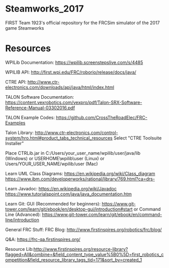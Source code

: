 # Steamworks_2017
FIRST Team 1923's official repository for the FRCSim simulator of the 2017 game Steamworks

# Resources
WPILib Documentation:
https://wpilib.screenstepslive.com/s/4485

WPILIB API: 
http://first.wpi.edu/FRC/roborio/release/docs/java/

CTRE API:
http://www.ctr-electronics.com/downloads/api/java/html/index.html

TALON Software Documentation: https://content.vexrobotics.com/vexpro/pdf/Talon-SRX-Software-Reference-Manual-03302016.pdf

TALON Example Codes: https://github.com/CrossTheRoadElec/FRC-Examples

Talon Library:
http://www.ctr-electronics.com/control-system/hro.html#product_tabs_technical_resources
Select "CTRE Toolsuite Installer"

Place CTRLib.jar in C:/Users/your_user_name/wpilib/user/java/lib (Windows) or USERHOME\wpilib\user (Linux) or Users/YOUR_USER_NAME/wpilib/user (Mac)

Learn UML Class Diagrams:
https://en.wikipedia.org/wiki/Class_diagram
https://www.ibm.com/developerworks/rational/library/769.html?ca=drs-

Learn Javadoc:
https://en.wikipedia.org/wiki/Javadoc
https://www.tutorialspoint.com/java/java_documentation.htm

Learn Git:
GUI (Recommended for beginners): https://www.git-tower.com/learn/git/ebook/en/desktop-gui/introduction#start or Command Line (Advanced): https://www.git-tower.com/learn/git/ebook/en/command-line/introduction

General FRC Stuff:
FRC Blog: http://www.firstinspires.org/robotics/frc/blog/

Q&A: https://frc-qa.firstinspires.org/

Resource Lib:http://www.firstinspires.org/resource-library?flagged=All&combine=&field_content_type_value%5B0%5D=first_robotics_competition&field_resource_library_tags_tid=171&sort_by=created_1
